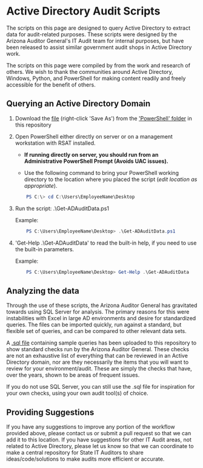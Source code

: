 # Active Directory Audit Scripts

The scripts on this page are designed to query Active Directory to extract data
for audit-related purposes. These scripts were designed by the Arizona Auditor
General's IT Audit team for internal purposes, but have been released to assist
similar government audit shops in Active Directory work.

The scripts on this page were compiled by from the work and research of others.
We wish to thank the communities around Active Directory, Windows, Python, and
PowerShell for making content readily and freely accessible for the benefit of
others.

## Querying an Active Directory Domain

1. Download the [file](https://github.com/azauditor/ADAudit/raw/master/PowerShell/Get-ADAuditData.ps1) (right-click 'Save As') from the ['PowerShell' folder](https://github.com/azauditor/ADAudit/tree/master/PowerShell) in this repository
1. Open PowerShell either directly on server or on a management workstation with
   RSAT installed.
    - **If running directly on server, you should run from an Administrative
      PowerShell Prompt (Avoids UAC issues).**

    - Use the following command to bring your PowerShell working directory to
      the location where you placed the script (*edit location as appropriate*).

    ``` powershell
        PS C:\> cd C:\Users\EmployeeName\Desktop
    ```

1. Run the script: .\Get-ADAuditData.ps1

   Example:

    ``` powershell
        PS C:\Users\EmployeeName\Desktop> .\Get-ADAuditData.ps1
    ```

1. 'Get-Help .\Get-ADAuditData' to read the built-in help, if you need to use
   the built-in parameters.

    Example:

    ``` powershell
        PS C:\Users\EmployeeName\Desktop> Get-Help .\Get-ADAuditData
    ```

## Analyzing the data

Through the use of these scripts, the Arizona Auditor General has gravitated
towards using SQL Server for analysis. The primary reasons for this were
instabilities with Excel in large AD environments and desire for standardized
queries. The files can be imported quickly, run against a standard, but flexible
set of queries, and can be compared to other relevant data sets.

A [.sql
file](https://github.com/azauditor/ADAudit/blob/master/SQL/SampleQueries.sql)
containing sample queries has been uploaded to this repository to show standard
checks run by the Arizona Auditor General. These checks are not an exhaustive
list of everything that can be reviewed in an Active Directory domain, nor are
they necessarily the items that you will want to review for your
environment/audit. These are simply the checks that have, over the years, shown
to be areas of frequent issues.

If you do not use SQL Server, you can still use the .sql file for inspiration
for your own checks, using your own audit tool(s) of choice.

## Providing Suggestions

If you have any suggestions to improve any portion of the workflow provided
above, please contact us or submit a pull request so that we can add it to this
location. If you have suggestions for other IT Audit areas, not related to
Active Directory, please let us know so that we can coordinate to make a central
repository for State IT Auditors to share ideas/code/solutions to make audits
more efficient or accurate.
